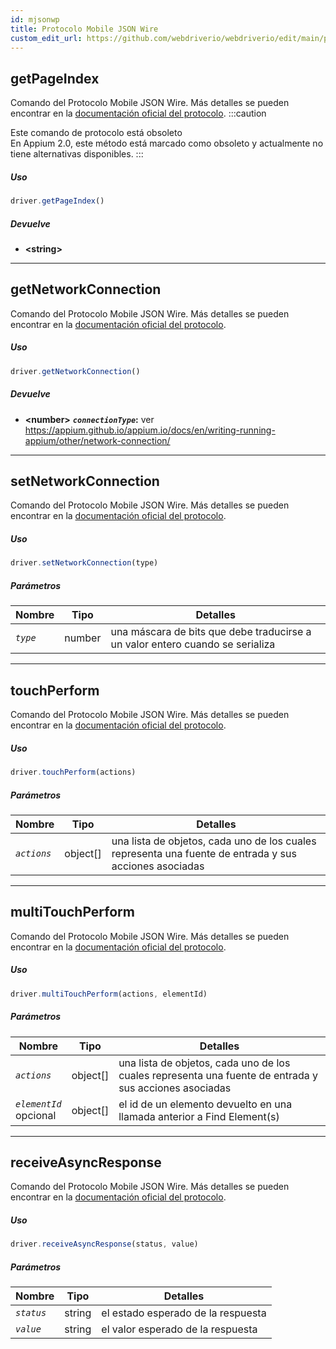 ```yaml
---
id: mjsonwp
title: Protocolo Mobile JSON Wire
custom_edit_url: https://github.com/webdriverio/webdriverio/edit/main/packages/wdio-protocols/src/protocols/mjsonwp.ts
---
```

## getPageIndex
Comando del Protocolo Mobile JSON Wire. Más detalles se pueden encontrar en la [documentación oficial del protocolo](https://github.com/appium/appium-base-driver/blob/master/docs/mjsonwp/protocol-methods.md#mobile-json-wire-protocol-endpoints).
:::caution

Este comando de protocolo está obsoleto<br />En Appium 2.0, este método está marcado como obsoleto y actualmente no tiene alternativas disponibles.
:::



##### Uso

```js
driver.getPageIndex()
```




##### Devuelve

- **&lt;string&gt;**
    


---
## getNetworkConnection
Comando del Protocolo Mobile JSON Wire. Más detalles se pueden encontrar en la [documentación oficial del protocolo](https://github.com/SeleniumHQ/mobile-spec/blob/master/spec-draft.md#device-modes).



##### Uso

```js
driver.getNetworkConnection()
```




##### Devuelve

- **&lt;number&gt;**
            **<code><var>connectionType</var></code>:** ver https://appium.github.io/appium.io/docs/en/writing-running-appium/other/network-connection/    


---
## setNetworkConnection
Comando del Protocolo Mobile JSON Wire. Más detalles se pueden encontrar en la [documentación oficial del protocolo](https://github.com/SeleniumHQ/mobile-spec/blob/master/spec-draft.md#device-modes).



##### Uso

```js
driver.setNetworkConnection(type)
```


##### Parámetros

<table>
  <thead>
    <tr>
      <th>Nombre</th><th>Tipo</th><th>Detalles</th>
    </tr>
  </thead>
  <tbody>
    <tr>
      <td><code><var>type</var></code></td>
      <td>number</td>
      <td>una máscara de bits que debe traducirse a un valor entero cuando se serializa</td>
    </tr>
  </tbody>
</table>





---
## touchPerform
Comando del Protocolo Mobile JSON Wire. Más detalles se pueden encontrar en la [documentación oficial del protocolo](https://github.com/SeleniumHQ/mobile-spec/blob/master/spec-draft.md#touch-gestures).



##### Uso

```js
driver.touchPerform(actions)
```


##### Parámetros

<table>
  <thead>
    <tr>
      <th>Nombre</th><th>Tipo</th><th>Detalles</th>
    </tr>
  </thead>
  <tbody>
    <tr>
      <td><code><var>actions</var></code></td>
      <td>object[]</td>
      <td>una lista de objetos, cada uno de los cuales representa una fuente de entrada y sus acciones asociadas</td>
    </tr>
  </tbody>
</table>





---
## multiTouchPerform
Comando del Protocolo Mobile JSON Wire. Más detalles se pueden encontrar en la [documentación oficial del protocolo](https://github.com/SeleniumHQ/mobile-spec/blob/master/spec-draft.md#touch-gestures).



##### Uso

```js
driver.multiTouchPerform(actions, elementId)
```


##### Parámetros

<table>
  <thead>
    <tr>
      <th>Nombre</th><th>Tipo</th><th>Detalles</th>
    </tr>
  </thead>
  <tbody>
    <tr>
      <td><code><var>actions</var></code></td>
      <td>object[]</td>
      <td>una lista de objetos, cada uno de los cuales representa una fuente de entrada y sus acciones asociadas</td>
    </tr>
    <tr>
      <td><code><var>elementId</var></code><br /><span className="label labelWarning">opcional</span></td>
      <td>object[]</td>
      <td>el id de un elemento devuelto en una llamada anterior a Find Element(s)</td>
    </tr>
  </tbody>
</table>





---
## receiveAsyncResponse
Comando del Protocolo Mobile JSON Wire. Más detalles se pueden encontrar en la [documentación oficial del protocolo](https://github.com/appium/appium-base-driver/blob/master/docs/mjsonwp/protocol-methods.md#mobile-json-wire-protocol-endpoints).



##### Uso

```js
driver.receiveAsyncResponse(status, value)
```


##### Parámetros

<table>
  <thead>
    <tr>
      <th>Nombre</th><th>Tipo</th><th>Detalles</th>
    </tr>
  </thead>
  <tbody>
    <tr>
      <td><code><var>status</var></code></td>
      <td>string</td>
      <td>el estado esperado de la respuesta</td>
    </tr>
    <tr>
      <td><code><var>value</var></code></td>
      <td>string</td>
      <td>el valor esperado de la respuesta</td>
    </tr>
  </tbody>
</table>